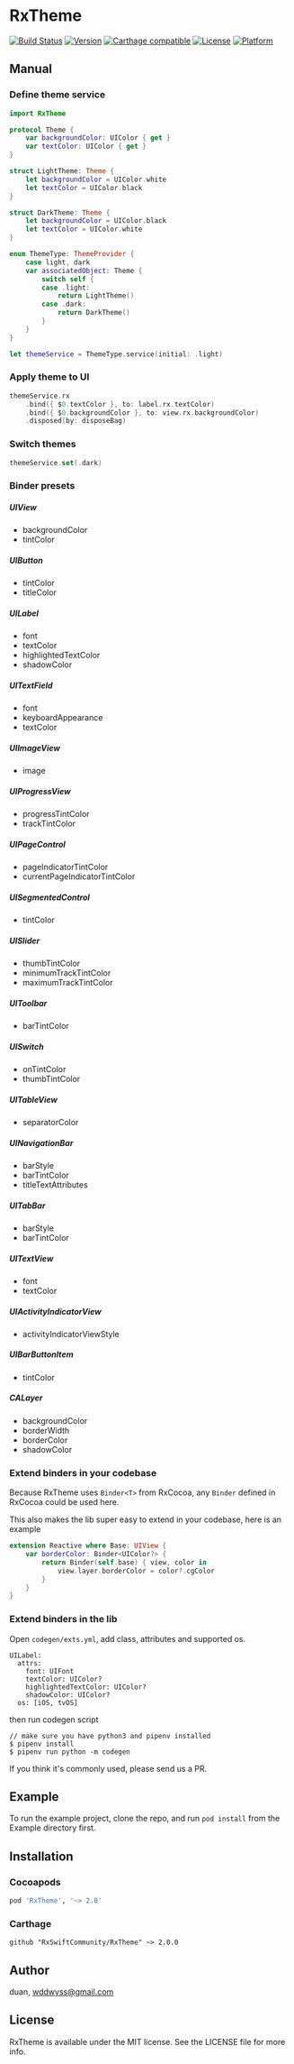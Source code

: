 # RxTheme

[![Build Status](https://travis-ci.org/RxSwiftCommunity/RxTheme.svg?branch=master)](https://travis-ci.org/RxSwiftCommunity/RxTheme)
[![Version](https://img.shields.io/cocoapods/v/RxTheme.svg?style=flat)](http://cocoapods.org/pods/RxTheme)
[![Carthage compatible](https://img.shields.io/badge/Carthage-compatible-4BC51D.svg?style=flat)](https://github.com/Carthage/Carthage)
[![License](https://img.shields.io/cocoapods/l/RxTheme.svg?style=flat)](http://cocoapods.org/pods/RxTheme)
[![Platform](https://img.shields.io/cocoapods/p/RxTheme.svg?style=flat)](http://cocoapods.org/pods/RxTheme)


## Manual

### Define theme service

```swift
import RxTheme

protocol Theme {
    var backgroundColor: UIColor { get }
    var textColor: UIColor { get }
}

struct LightTheme: Theme {
    let backgroundColor = UIColor.white
    let textColor = UIColor.black
}

struct DarkTheme: Theme {
    let backgroundColor = UIColor.black
    let textColor = UIColor.white
}

enum ThemeType: ThemeProvider {
    case light, dark
    var associatedObject: Theme {
        switch self {
        case .light:
            return LightTheme()
        case .dark:
            return DarkTheme()
        }
    }
}

let themeService = ThemeType.service(initial: .light)
```

### Apply theme to UI

```swift
themeService.rx
    .bind({ $0.textColor }, to: label.rx.textColor)
    .bind({ $0.backgroundColor }, to: view.rx.backgroundColor)
    .disposed(by: disposeBag)
```

### Switch themes

```swift
themeService.set(.dark)
```

### Binder presets

##### UIView
- backgroundColor
- tintColor

##### UIButton
- tintColor
- titleColor

##### UILabel
- font
- textColor
- highlightedTextColor
- shadowColor

##### UITextField
- font
- keyboardAppearance
- textColor

##### UIImageView
- image

##### UIProgressView
- progressTintColor
- trackTintColor 

##### UIPageControl
- pageIndicatorTintColor
- currentPageIndicatorTintColor

##### UISegmentedControl
- tintColor

##### UISlider
- thumbTintColor
- minimumTrackTintColor
- maximumTrackTintColor

##### UIToolbar
- barTintColor

##### UISwitch
- onTintColor
- thumbTintColor

##### UITableView
- separatorColor

##### UINavigationBar
- barStyle
- barTintColor
- titleTextAttributes

##### UITabBar
- barStyle
- barTintColor

##### UITextView
- font
- textColor 

##### UIActivityIndicatorView
- activityIndicatorViewStyle

##### UIBarButtonItem
- tintColor

##### CALayer
- backgroundColor
- borderWidth
- borderColor
- shadowColor


### Extend binders in your codebase

Because RxTheme uses `Binder<T>` from RxCocoa, any `Binder` defined in RxCocoa could be used here. 

This also makes the lib super easy to extend in your codebase, here is an example

```swift
extension Reactive where Base: UIView {
    var borderColor: Binder<UIColor?> {
        return Binder(self.base) { view, color in
            view.layer.borderColor = color?.cgColor
        }
    }
}
```

### Extend binders in the lib

Open `codegen/exts.yml`, add class, attributes and supported os.

```
UILabel:
  attrs:
    font: UIFont
    textColor: UIColor?
    highlightedTextColor: UIColor?
    shadowColor: UIColor?
  os: [iOS, tvOS]
```

then run codegen script

```shell
// make sure you have python3 and pipenv installed
$ pipenv install
$ pipenv run python -m codegen
```

If you think it's commonly used, please send us a PR.


## Example

To run the example project, clone the repo, and run `pod install` from the Example directory first.

## Installation

### Cocoapods

```ruby
pod 'RxTheme', '~> 2.0'
```

### Carthage

```
github "RxSwiftCommunity/RxTheme" ~> 2.0.0
```

## Author

duan, wddwyss@gmail.com

## License

RxTheme is available under the MIT license. See the LICENSE file for more info.
